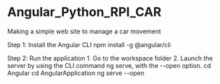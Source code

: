 # Angular_Python_RPI_CAR
Making a simple web site to manage a car movement


Step 1: Install the Angular CLI
        npm install -g @angular/cli

Step 2: Run the application
    1. Go to the workspace folder
    2. Launch the server by using the CLI command ng serve, with the --open option.
        cd Angular
        cd AngularApplication
        ng serve --open